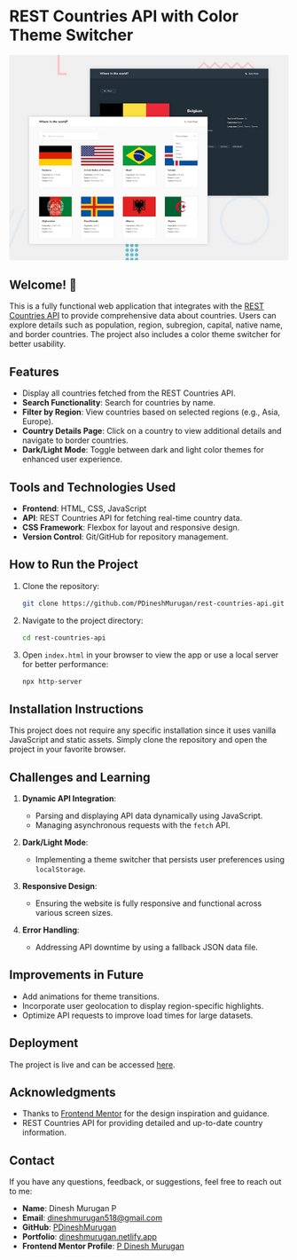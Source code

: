 # REST Countries API with Color Theme Switcher

![Project Preview](./design/desktop-preview.jpg)

## Welcome! 👋

This is a fully functional web application that integrates with the [REST Countries API](https://restcountries.com) to provide comprehensive data about countries. Users can explore details such as population, region, subregion, capital, native name, and border countries. The project also includes a color theme switcher for better usability.

## Features

- Display all countries fetched from the REST Countries API.
- **Search Functionality**: Search for countries by name.
- **Filter by Region**: View countries based on selected regions (e.g., Asia, Europe).
- **Country Details Page**: Click on a country to view additional details and navigate to border countries.
- **Dark/Light Mode**: Toggle between dark and light color themes for enhanced user experience.

## Tools and Technologies Used

- **Frontend**: HTML, CSS, JavaScript
- **API**: REST Countries API for fetching real-time country data.
- **CSS Framework**: Flexbox for layout and responsive design.
- **Version Control**: Git/GitHub for repository management.

## How to Run the Project

1. Clone the repository:
   ```bash
   git clone https://github.com/PDineshMurugan/rest-countries-api.git
   ```
2. Navigate to the project directory:
   ```bash
   cd rest-countries-api
   ```
3. Open `index.html` in your browser to view the app or use a local server for better performance:
   ```bash
   npx http-server
   ```

## Installation Instructions

This project does not require any specific installation since it uses vanilla JavaScript and static assets. Simply clone the repository and open the project in your favorite browser.

## Challenges and Learning

1. **Dynamic API Integration**:
   - Parsing and displaying API data dynamically using JavaScript.
   - Managing asynchronous requests with the `fetch` API.
   
2. **Dark/Light Mode**:
   - Implementing a theme switcher that persists user preferences using `localStorage`.

3. **Responsive Design**:
   - Ensuring the website is fully responsive and functional across various screen sizes.

4. **Error Handling**:
   - Addressing API downtime by using a fallback JSON data file.

## Improvements in Future

- Add animations for theme transitions.
- Incorporate user geolocation to display region-specific highlights.
- Optimize API requests to improve load times for large datasets.

## Deployment

The project is live and can be accessed [here](https://pdineshmurugan.github.io/REST_Countries/).

## Acknowledgments

- Thanks to [Frontend Mentor](https://www.frontendmentor.io) for the design inspiration and guidance.
- REST Countries API for providing detailed and up-to-date country information.

## Contact

If you have any questions, feedback, or suggestions, feel free to reach out to me:

- **Name**: Dinesh Murugan P
- **Email**: [dineshmurugan518@gmail.com](mailto:dineshmurugan518@gmail.com)
- **GitHub**: [PDineshMurugan](https://github.com/PDineshMurugan)
- **Portfolio**: [dineshmurugan.netlify.app](https://dineshmurugan.netlify.app/)
- **Frontend Mentor Profile**: [P Dinesh Murugan](https://www.frontendmentor.io/profile/PDineshMurugan)
